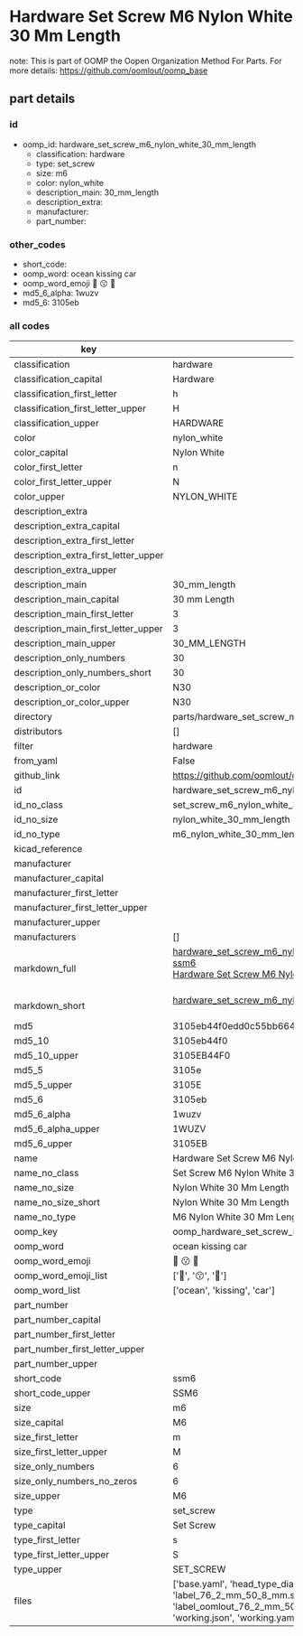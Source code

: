 # Hardware Set Screw M6 Nylon White 30 Mm Length  

note: This is part of OOMP the Oopen Organization Method For Parts. For more details: https://github.com/oomlout/oomp_base

##  part details





### id
* oomp_id: hardware_set_screw_m6_nylon_white_30_mm_length
  * classification: hardware
  * type: set_screw
  * size: m6
  * color: nylon_white
  * description_main: 30_mm_length
  * description_extra: 
  * manufacturer: 
  * part_number: 

### other_codes
* short_code: 
* oomp_word: ocean kissing car
* oomp_word_emoji :ocean: :kissing: :car:
* md5_6_alpha: 1wuzv
* md5_6: 3105eb

### all codes 
| key | value |  
| --- | --- |  
| classification | hardware |  
| classification_capital | Hardware |  
| classification_first_letter | h |  
| classification_first_letter_upper | H |  
| classification_upper | HARDWARE |  
| color | nylon_white |  
| color_capital | Nylon White |  
| color_first_letter | n |  
| color_first_letter_upper | N |  
| color_upper | NYLON_WHITE |  
| description_extra |  |  
| description_extra_capital |  |  
| description_extra_first_letter |  |  
| description_extra_first_letter_upper |  |  
| description_extra_upper |  |  
| description_main | 30_mm_length |  
| description_main_capital | 30 mm Length |  
| description_main_first_letter | 3 |  
| description_main_first_letter_upper | 3 |  
| description_main_upper | 30_MM_LENGTH |  
| description_only_numbers | 30 |  
| description_only_numbers_short | 30 |  
| description_or_color | N30 |  
| description_or_color_upper | N30 |  
| directory | parts/hardware_set_screw_m6_nylon_white_30_mm_length |  
| distributors | [] |  
| filter | hardware |  
| from_yaml | False |  
| github_link | https://github.com/oomlout/oomlout_oomp_part_src/tree/main/parts/hardware_set_screw_m6_nylon_white_30_mm_length/working |  
| id | hardware_set_screw_m6_nylon_white_30_mm_length |  
| id_no_class | set_screw_m6_nylon_white_30_mm_length |  
| id_no_size | nylon_white_30_mm_length |  
| id_no_type | m6_nylon_white_30_mm_length |  
| kicad_reference |  |  
| manufacturer |  |  
| manufacturer_capital |  |  
| manufacturer_first_letter |  |  
| manufacturer_first_letter_upper |  |  
| manufacturer_upper |  |  
| manufacturers | [] |  
| markdown_full | [hardware_set_screw_m6_nylon_white_30_mm_length](https://github.com/oomlout/oomlout_oomp_part_src/tree/main/parts/hardware_set_screw_m6_nylon_white_30_mm_length/working)<br>[ssm6](https://github.com/oomlout/oomlout_oomp_part_src/tree/main/parts/hardware_set_screw_m6_nylon_white_30_mm_length/working)<br>[Hardware Set Screw M6 Nylon White 30 Mm Length](https://github.com/oomlout/oomlout_oomp_part_src/tree/main/parts/hardware_set_screw_m6_nylon_white_30_mm_length/working)<br><br> |  
| markdown_short | [hardware_set_screw_m6_nylon_white_30_mm_length](https://github.com/oomlout/oomlout_oomp_part_src/tree/main/parts/hardware_set_screw_m6_nylon_white_30_mm_length/working)<br><br> |  
| md5 | 3105eb44f0edd0c55bb664f67dbf2335 |  
| md5_10 | 3105eb44f0 |  
| md5_10_upper | 3105EB44F0 |  
| md5_5 | 3105e |  
| md5_5_upper | 3105E |  
| md5_6 | 3105eb |  
| md5_6_alpha | 1wuzv |  
| md5_6_alpha_upper | 1WUZV |  
| md5_6_upper | 3105EB |  
| name | Hardware Set Screw M6 Nylon White 30 Mm Length |  
| name_no_class | Set Screw M6 Nylon White 30 Mm Length |  
| name_no_size | Nylon White 30 Mm Length |  
| name_no_size_short | Nylon White 30 Mm Length |  
| name_no_type | M6 Nylon White 30 Mm Length |  
| oomp_key | oomp_hardware_set_screw_m6_nylon_white_30_mm_length |  
| oomp_word | ocean kissing car |  
| oomp_word_emoji | :ocean: :kissing: :car: |  
| oomp_word_emoji_list | [':ocean:', ':kissing:', ':car:'] |  
| oomp_word_list | ['ocean', 'kissing', 'car'] |  
| part_number |  |  
| part_number_capital |  |  
| part_number_first_letter |  |  
| part_number_first_letter_upper |  |  
| part_number_upper |  |  
| short_code | ssm6 |  
| short_code_upper | SSM6 |  
| size | m6 |  
| size_capital | M6 |  
| size_first_letter | m |  
| size_first_letter_upper | M |  
| size_only_numbers | 6 |  
| size_only_numbers_no_zeros | 6 |  
| size_upper | M6 |  
| type | set_screw |  
| type_capital | Set Screw |  
| type_first_letter | s |  
| type_first_letter_upper | S |  
| type_upper | SET_SCREW |  
| files | ['base.yaml', 'head_type_diagram.png', 'label_15_mm_30_mm.pdf', 'label_15_mm_30_mm.svg', 'label_76_2_mm_50_8_mm.pdf', 'label_76_2_mm_50_8_mm.svg', 'label_bolt_76_2_mm_50_8_mm.pdf', 'label_bolt_76_2_mm_50_8_mm.svg', 'label_oomlout_76_2_mm_50_8_mm.pdf', 'label_oomlout_76_2_mm_50_8_mm.svg', 'readme.md', 'type_diagram.png', 'working.json', 'working.yaml'] |  
